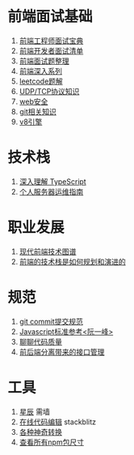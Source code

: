# 前端面试基础
1. [前端工程师面试宝典](https://fecommunity.github.io/front-end-interview/)
2. [前端开发者面试清单](https://www.cxymsg.com/guide/)
3. [前端面试题整理](http://blog.poetries.top/FE-Interview-Questions/)
4. [前端深入系列](https://github.com/mqyqingfeng/Blog)
5. [leetcode题解](https://github.com/azl397985856/leetcode)
6. [UDP/TCP协议知识](https://zhuanlan.zhihu.com/p/108822858)
7. [web安全](https://web.stanford.edu/class/cs253/)
8. [git相关知识](https://learngitbranching.js.org/?locale=zh_CN)
10. [v8引擎](https://zhuanlan.zhihu.com/p/27628685)
  
# 技术栈
1. [深入理解 TypeScript](https://jkchao.github.io/typescript-book-chinese/)
2. [个人服务器运维指南](https://shanyue.tech/op/)

# 职业发展
1. [现代前端技术图谱](https://roadmap.sh/frontend)
2. [前端的技术栈是如何规划和演进的](https://juejin.im/post/5c99c17df265da6129788ae2)

# 规范
1. [git commit提交规范](https://juejin.im/post/5afc5242f265da0b7f44bee4#heading-9)
2. [Javascript标准参考<阮一峰>](http://javascript.ruanyifeng.com)
3. [聊聊代码质量](https://github.com/xingyuzhe/blog/issues/8)
4. [前后端分离带来的接口管理](https://zhuanlan.zhihu.com/p/114801898)

# 工具
1. [星辰](https://starhub.cloud) 需墙
2. [在线代码编辑](https://stackblitz.com/) stackblitz
3. [各种神奇转换](https://transform.tools/)
4. [查看所有npm包尺寸](https://bundlephobia.com/)
